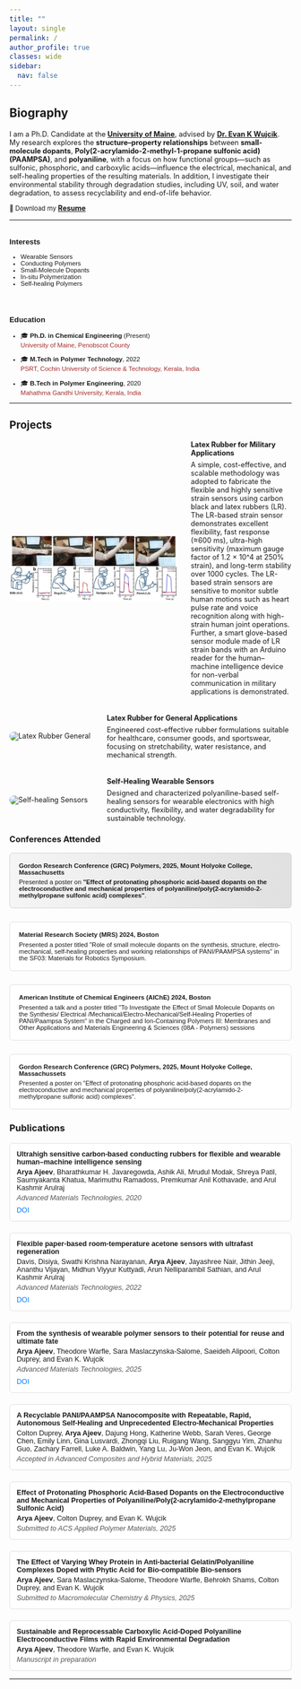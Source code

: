 ```yaml
---
title: ""
layout: single
permalink: /
author_profile: true
classes: wide
sidebar:
  nav: false
---
```


<h2>Biography</h2>
<div style="font-size:0.9em;">
<p>
 
I am a Ph.D. Candidate at the <a href="https://umaine.edu/" target="_blank"><strong>University of Maine</strong></a>, advised by <a href="https://umaine.edu/chb/facultystaff/evan-k-wujcik/" target="_blank"><strong>Dr. Evan K Wujcik</strong></a>. My research explores the <strong>structure–property relationships</strong> between <strong>small-molecule dopants</strong>, <strong>Poly(2-acrylamido-2-methyl-1-propane sulfonic acid)(PAAMPSA)</strong>, and <strong>polyaniline</strong>, with a focus on how functional groups—such as sulfonic, phosphoric, and carboxylic acids—influence the electrical, mechanical, and self-healing properties of the resulting materials. In addition, I investigate their environmental stability through degradation studies, including UV, soil, and water degradation, to assess recyclability and end-of-life behavior.

</p>

<a style="font-size: 0.9em;">
  📄 Download my <strong><a href="/assets/docs/Arya Resume- 2025.pdf">Resume</a></strong>
</a>

<hr>

<div style="display: flex; flex-wrap: wrap; gap: 2rem; align-items: flex-start; justify-content: space-between; font-size: 0.9em; font-family: sans-serif;">

  <!-- Interests Section -->
  <div style="flex: 1; min-width: 250px;">
    <h3><strong>Interests</strong></h3>
    <ul style="margin: 0; padding-left: 20px;">
      <li>Wearable Sensors</li>
      <li>Conducting Polymers</li>
      <li>Small-Molecule Dopants</li>
      <li>In-situ Polymerization</li>
      <li>Self-healing Polymers</li>
    </ul>
  </div>

  <!-- Education Section -->
  <div style="flex: 1; min-width: 250px;">
    <h3><strong>Education</strong></h3>
    <ul style="list-style-type: disc; padding-left: 20px; margin: 0;">
      <li style="margin-bottom: 1em;">
        🎓 <strong>Ph.D. in Chemical Engineering</strong> (Present)<br>
         <a href="https://umaine.edu/chb/home/graduate-programs/" target="_blank" style="text-decoration: none; color: brown;">
  University of Maine, Penobscot County
</a>
      </li>
      <li style="margin-bottom: 1em;">
        🎓 <strong>M.Tech in Polymer Technology</strong>, 2022<br>
        <a href="https://psrt.cusat.ac.in/" target="_blank" style="text-decoration: none; color: brown;">
          PSRT, Cochin University of Science & Technology, Kerala, India
        </a>
      </li>
      <li>
        🎓 <strong>B.Tech in Polymer Engineering</strong>, 2020<br>
        <a href="https://spst.mgu.ac.in/" target="_blank" style="text-decoration: none; color: brown;">
          Mahathma Gandhi University, Kerala, India
        </a>
      </li>
    </ul>
  </div>

</div>

<hr>


<h2 id="projects">Projects</h2> 

<!-- Wrapper for all projects -->
<div style="display: flex; flex-direction: column; gap: 2rem;">

  <!-- Project 1 -->
  <div style="display: flex; flex-wrap: wrap; align-items: center; gap: 1.5rem;">
    <img src="assets/images/military application.jpg" alt="Description of image" style="width: 300px; height: auto; border-radius: 8px;">
    <div style="flex: 1;">
      <h4 style="margin: 0;">Latex Rubber for Military Applications</h4>
      <p style="margin: 0.5em 0 0;">A simple, cost-effective, and scalable methodology was adopted to fabricate the flexible and highly sensitive strain sensors using carbon black and latex rubbers (LR). The LR-based strain sensor demonstrates excellent flexibility, fast response (≈600 ms), ultra-high sensitivity (maximum gauge factor of 1.2 × 10^4 at 250% strain), and long-term stability over 1000 cycles. The LR-based strain sensors are sensitive to monitor subtle human motions such as heart pulse rate and voice recognition along with high-strain human joint operations. Further, a smart glove-based sensor module made of LR strain bands with an Arduino reader for the human–machine intelligence device for non-verbal communication in military applications is demonstrated.</p>
    </div>
  </div>

  <!-- Project 2 -->
  <div style="display: flex; flex-wrap: wrap; align-items: center; gap: 1.5rem;">
    <img src="your-image-url-2.jpg" alt="Latex Rubber General" style="width: 150px; height: auto; border-radius: 8px;">
    <div style="flex: 1;">
      <h4 style="margin: 0;">Latex Rubber for General Applications</h4>
      <p style="margin: 0.5em 0 0;">Engineered cost-effective rubber formulations suitable for healthcare, consumer goods, and sportswear, focusing on stretchability, water resistance, and mechanical strength.</p>
    </div>
  </div>

  <!-- Project 3 -->
  <div style="display: flex; flex-wrap: wrap; align-items: center; gap: 1.5rem;">
    <img src="your-image-url-3.jpg" alt="Self-healing Sensors" style="width: 150px; height: auto; border-radius: 8px;">
    <div style="flex: 1;">
      <h4 style="margin: 0;">Self-Healing Wearable Sensors</h4>
      <p style="margin: 0.5em 0 0;">Designed and characterized polyaniline-based self-healing sensors for wearable electronics with high conductivity, flexibility, and water degradability for sustainable technology.</p>
    </div>
  </div>

</div>

<h3><strong>Conferences Attended</strong></h3>

<div style="display: flex; flex-direction: column; gap: 1.5rem; font-family: sans-serif; font-size: 0.9em;">

<!-- Conference 1 -->
<div style="border: 1px solid #d3d3d3; padding: 1rem; border-radius: 6px; background: linear-gradient(to right, #f5f5f5, #e0e0e0);">
  <h4 style="margin: 0;">Gordon Research Conference (GRC) Polymers, 2025, Mount Holyoke College, Massachusetts</h4>
  <p style="margin: 0.5em 0 0;">
    Presented a poster on <strong>"Effect of protonating phosphoric acid-based dopants on the electroconductive and mechanical properties of polyaniline/poly(2-acrylamido-2-methylpropane sulfonic acid) complexes"</strong>.
  </p>
</div>


  <!-- Conference 2 -->
  <div style="border: 1px solid #e0e0e0; padding: 1rem; border-radius: 6px; background-color: #fff;">
    <h4 style="margin: 0;">Material Research Society (MRS) 2024, Boston</h4>
    <p style="margin: 0.5em 0 0;">
      Presented a poster titled "Role of small molecule dopants on the synthesis, structure, electro-mechanical, self-healing properties and working relationships of PANI/PAAMPSA systems" in the SF03: Materials for Robotics Symposium. 
    </p>
  </div>
  
<!-- Conference 3 -->
  <div style="border: 1px solid #e0e0e0; padding: 1rem; border-radius: 6px; background-color: #fff;">
    <h4 style="margin: 0;">American Institute of Chemical Engineers (AIChE) 2024, Boston</h4>
    <p style="margin: 0.5em 0 0;">
      Presented a talk and a poster titled "To Investigate the Effect of Small Molecule Dopants on the Synthesis/ Electrical /Mechanical/Electro-Mechanical/Self-Healing Properties of PANI/Paampsa System" in the Charged and Ion-Containing Polymers III: Membranes and Other Applications and Materials Engineering & Sciences (08A - Polymers) sessions
    </p>
  </div>

  <!-- Conference 4 -->
  <div style="border: 1px solid #e0e0e0; padding: 1rem; border-radius: 6px; background-color: #fff;">
    <h4 style="margin: 0;">Gordon Research Conference (GRC) Polymers, 2025, Mount Holyoke College, Massachussets </h4>
    <p style="margin: 0.5em 0 0;">
      Presented a poster on "Effect of protonating phosphoric acid-based dopants on the electroconductive and mechanical properties of polyaniline/poly(2-acrylamido-2-methylpropane sulfonic acid) complexes". 
    </p>
  </div>
  
  <!-- Add more conferences as needed -->
</div>

  </div>
<h3><strong>Publications</strong></h3>

<div style="display: flex; flex-direction: column; gap: 1.25rem; font-family: sans-serif; font-size: 0.9em;">

  <!-- Publication 1 -->
  <div style="border: 1px solid #e0e0e0; padding: 0.75rem; border-radius: 6px; background-color: #fff;">
    <div style="font-weight: bold;">Ultrahigh sensitive carbon‐based conducting rubbers for flexible and wearable human–machine intelligence sensing</div>
    <div style="margin-top: 4px;"><strong>Arya Ajeev</strong>, Bharathkumar H. Javaregowda, Ashik Ali, Mrudul Modak, Shreya Patil, Saumyakanta Khatua, Marimuthu Ramadoss, Premkumar Anil Kothavade, and Arul Kashmir Arulraj</div>
    <div style="font-style: italic; color: #555; margin-top: 4px;">Advanced Materials Technologies, 2020</div>
    <div style="margin-top: 8px;">
      <a href="https://doi.org/10.1002/admt.202000690" target="_blank" style="color: #007bff; text-decoration: none;">DOI</a>
    </div>
  </div>

  <!-- Publication 2 -->
  <div style="border: 1px solid #e0e0e0; padding: 0.75rem; border-radius: 6px; background-color: #fff;">
    <div style="font-weight: bold;">Flexible paper-based room-temperature acetone sensors with ultrafast regeneration</div>
    <div style="margin-top: 4px;">Davis, Disiya, Swathi Krishna Narayanan, <strong>Arya Ajeev</strong>, Jayashree Nair, Jithin Jeeji, Ananthu Vijayan, Midhun Viyyur Kuttyadi, Arun Nelliparambil Sathian, and Arul Kashmir Arulraj</div>
    <div style="font-style: italic; color: #555; margin-top: 4px;">Advanced Materials Technologies, 2022</div>
    <div style="margin-top: 8px;">
      <a href="https://doi.org/10.1021/acsami.2c21712" target="_blank" style="color: #007bff; text-decoration: none;">DOI</a>
    </div>
  </div>

  <!-- Publication 3 -->
  <div style="border: 1px solid #e0e0e0; padding: 0.75rem; border-radius: 6px; background-color: #fff;">
    <div style="font-weight: bold;">From the synthesis of wearable polymer sensors to their potential for reuse and ultimate fate</div>
    <div style="margin-top: 4px;"><strong>Arya Ajeev</strong>, Theodore Warfle, Sara Maslaczynska-Salome, Saeideh Alipoori, Colton Duprey, and Evan K. Wujcik</div>
    <div style="font-style: italic; color: #555; margin-top: 4px;">Advanced Materials Technologies, 2025</div>
    <div style="margin-top: 8px;">
      <a href="https://doi.org/10.1039/D5SC01634G" target="_blank" style="color: #007bff; text-decoration: none;">DOI</a>
    </div>
  </div>

  <!-- Publication 4 -->
  <div style="border: 1px solid #e0e0e0; padding: 0.75rem; border-radius: 6px; background-color: #fff;">
    <div style="font-weight: bold;">A Recyclable PANI/PAAMPSA Nanocomposite with Repeatable, Rapid, Autonomous Self-Healing and Unprecedented Electro-Mechanical Properties</div>
    <div style="margin-top: 4px;">Colton Duprey, <strong>Arya Ajeev</strong>, Dajung Hong, Katherine Webb, Sarah Veres, George Chen, Emily Linn, Gina Lusvardi, Zhongqi Liu, Ruigang Wang, Sanggyu Yim, Zhanhu Guo, Zachary Farrell, Luke A. Baldwin, Yang Lu, Ju-Won Jeon, and Evan K. Wujcik</div>
    <div style="font-style: italic; color: #555; margin-top: 4px;">Accepted in <em>Advanced Composites and Hybrid Materials</em>, 2025</div>
  </div>

  <!-- Publication 5 -->
  <div style="border: 1px solid #e0e0e0; padding: 0.75rem; border-radius: 6px; background-color: #fff;">
    <div style="font-weight: bold;">Effect of Protonating Phosphoric Acid-Based Dopants on the Electroconductive and Mechanical Properties of Polyaniline/Poly(2-acrylamido-2-methylpropane Sulfonic Acid)</div>
    <div style="margin-top: 4px;"><strong>Arya Ajeev</strong>, Colton Duprey, and Evan K. Wujcik</div>
    <div style="font-style: italic; color: #555; margin-top: 4px;">Submitted to <em>ACS Applied Polymer Materials</em>, 2025</div>
  </div>

  <!-- Publication 6 -->
  <div style="border: 1px solid #e0e0e0; padding: 0.75rem; border-radius: 6px; background-color: #fff;">
    <div style="font-weight: bold;">The Effect of Varying Whey Protein in Anti-bacterial Gelatin/Polyaniline Complexes Doped with Phytic Acid for Bio-compatible Bio-sensors</div>
    <div style="margin-top: 4px;"><strong>Arya Ajeev</strong>, Sara Maslaczynska-Salome, Theodore Warfle, Behrokh Shams, Colton Duprey, and Evan K. Wujcik</div>
    <div style="font-style: italic; color: #555; margin-top: 4px;">Submitted to <em>Macromolecular Chemistry & Physics</em>, 2025</div>
  </div>

  <!-- Publication 7 -->
  <div style="border: 1px solid #e0e0e0; padding: 0.75rem; border-radius: 6px; background-color: #fff;">
    <div style="font-weight: bold;">Sustainable and Reprocessable Carboxylic Acid-Doped Polyaniline Electroconductive Films with Rapid Environmental Degradation</div>
    <div style="margin-top: 4px;"><strong>Arya Ajeev</strong>, Theodore Warfle, and Evan K. Wujcik</div>
    <div style="font-style: italic; color: #555; margin-top: 4px;">Manuscript in preparation</div>
  </div>

</div>




---



<script>
function openBibModal(bibURL, modalID) {
  const modal = document.getElementById(modalID);
  const textarea = modal.querySelector("textarea");

  fetch(bibURL)
    .then(response => response.text())
    .then(data => {
      textarea.value = data;
      modal.style.display = 'block';
    })
    .catch(() => {
      textarea.value = "Failed to load BibTeX.";
      modal.style.display = 'block';
    });
}

function copyBibTex(textareaID) {
  const text = document.getElementById(textareaID);
  text.select();
  document.execCommand("copy");
  alert("BibTeX copied to clipboard!");
}
</script>
